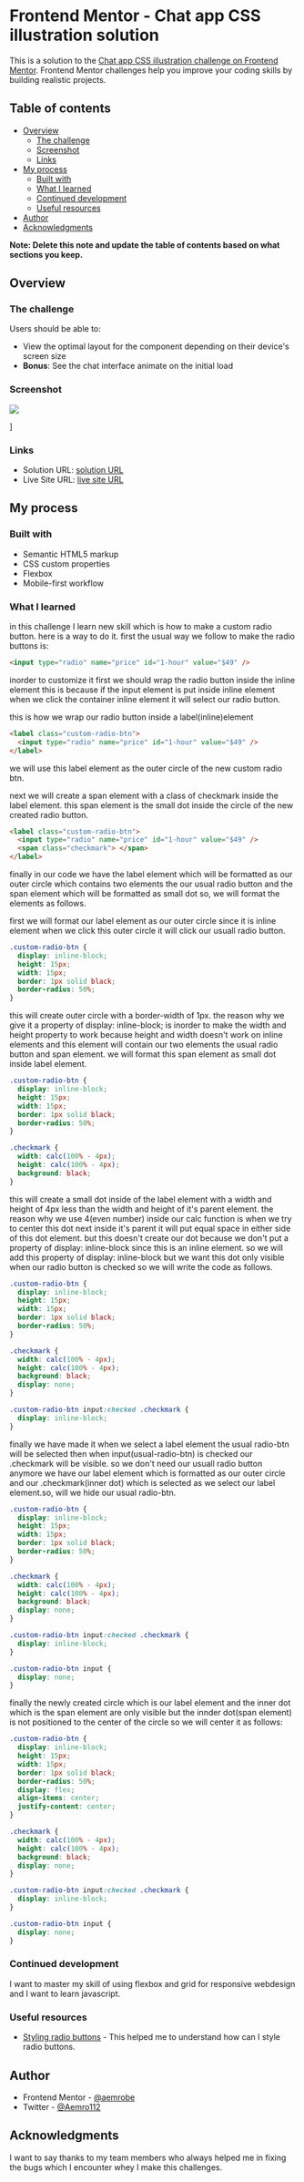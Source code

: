 # Frontend Mentor - Chat app CSS illustration solution

This is a solution to the [Chat app CSS illustration challenge on Frontend Mentor](https://www.frontendmentor.io/challenges/chat-app-css-illustration-O5auMkFqY). Frontend Mentor challenges help you improve your coding skills by building realistic projects.

## Table of contents

- [Overview](#overview)
  - [The challenge](#the-challenge)
  - [Screenshot](#screenshot)
  - [Links](#links)
- [My process](#my-process)
  - [Built with](#built-with)
  - [What I learned](#what-i-learned)
  - [Continued development](#continued-development)
  - [Useful resources](#useful-resources)
- [Author](#author)
- [Acknowledgments](#acknowledgments)

**Note: Delete this note and update the table of contents based on what sections you keep.**

## Overview

### The challenge

Users should be able to:

- View the optimal layout for the component depending on their device's screen size
- **Bonus**: See the chat interface animate on the initial load

### Screenshot

![](./screenshot.jpg)

]

### Links

- Solution URL: [solution URL](https://your-solution-url.com)
- Live Site URL: [ live site URL](https://aemrobe.github.io/chat-app-css-illustration-challenge/)

## My process

### Built with

- Semantic HTML5 markup
- CSS custom properties
- Flexbox
- Mobile-first workflow

### What I learned

in this challenge I learn new skill which is how to make a custom radio button. here is a way to do it.
first the usual way we follow to make the radio buttons is:

```html
<input type="radio" name="price" id="1-hour" value="$49" />
```

inorder to customize it first we should wrap the radio button inside the inline element this is because if the input element is put inside inline element when we click the container inline element it will select our radio button.

this is how we wrap our radio button inside a label(inline)element

```html
<label class="custom-radio-btn">
  <input type="radio" name="price" id="1-hour" value="$49" />
</label>
```

we will use this label element as the outer circle of the new custom radio btn.

next we will create a span element with a class of checkmark inside the label element. this span element is the small dot inside the circle of the new created radio button.

```html
<label class="custom-radio-btn">
  <input type="radio" name="price" id="1-hour" value="$49" />
  <span class="checkmark"> </span>
</label>
```

finally in our code we have the label element which will be formatted as our outer circle which contains two elements the our usual radio button and the span element which will be formatted as small dot so, we will format the elements as follows.

first we will format our label element as our outer circle since it is inline element when we click this outer circle it will click our usuall radio button.

```css
.custom-radio-btn {
  display: inline-block;
  height: 15px;
  width: 15px;
  border: 1px solid black;
  border-radius: 50%;
}
```

this will create outer circle with a border-width of 1px. the reason why we give it a property of display: inline-block; is inorder to make the width and height property to work because height and width doesn't work on inline elements and this element will contain our two elements the usual radio button and span element.
we will format this span element as small dot inside label element.

```css
.custom-radio-btn {
  display: inline-block;
  height: 15px;
  width: 15px;
  border: 1px solid black;
  border-radius: 50%;
}

.checkmark {
  width: calc(100% - 4px);
  height: calc(100% - 4px);
  background: black;
}
```

this will create a small dot inside of the label element with a width and height of 4px less than the width and height of it's parent element. the reason why we use 4(even number) inside our calc function is when we try to center this dot next inside it's parent it will put equal space in either side of this dot element. but this doesn't create our dot because we don't put a property of display: inline-block since this is an inline element. so we will add this property of display: inline-block but we want this dot only visible when our radio button is checked so we will write the code as follows.

```css
.custom-radio-btn {
  display: inline-block;
  height: 15px;
  width: 15px;
  border: 1px solid black;
  border-radius: 50%;
}

.checkmark {
  width: calc(100% - 4px);
  height: calc(100% - 4px);
  background: black;
  display: none;
}

.custom-radio-btn input:checked .checkmark {
  display: inline-block;
}
```

finally we have made it when we select a label element the usual radio-btn will be selected then when input(usual-radio-btn) is checked our .checkmark will be visible. so we don't need our usuall radio button anymore we have our label element which is formatted as our outer circle and our .checkmark(inner dot) which is selected as we select our label element.so, will we hide our usual radio-btn.

```css
.custom-radio-btn {
  display: inline-block;
  height: 15px;
  width: 15px;
  border: 1px solid black;
  border-radius: 50%;
}

.checkmark {
  width: calc(100% - 4px);
  height: calc(100% - 4px);
  background: black;
  display: none;
}

.custom-radio-btn input:checked .checkmark {
  display: inline-block;
}

.custom-radio-btn input {
  display: none;
}
```

finally the newly created circle which is our label element and the inner dot which is the span element are only visible but the innder dot(span element) is not positioned to the center of the circle so we will center it as follows:

```css
.custom-radio-btn {
  display: inline-block;
  height: 15px;
  width: 15px;
  border: 1px solid black;
  border-radius: 50%;
  display: flex;
  align-items: center;
  justify-content: center;
}

.checkmark {
  width: calc(100% - 4px);
  height: calc(100% - 4px);
  background: black;
  display: none;
}

.custom-radio-btn input:checked .checkmark {
  display: inline-block;
}

.custom-radio-btn input {
  display: none;
}
```

### Continued development

I want to master my skill of using flexbox and grid for responsive webdesign and I want to learn javascript.

### Useful resources

- [Styling radio buttons](https://youtu.be/MZq5zFSpUlo) - This helped me to understand how can I style radio buttons.

## Author

- Frontend Mentor - [@aemrobe](https://www.frontendmentor.io/profile/aemrobe)
- Twitter - [@Aemro112](https://www.twitter.com/Aemro112)

## Acknowledgments

I want to say thanks to my team members who always helped me in fixing the bugs which I encounter whey I make this challenges.
